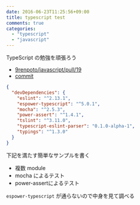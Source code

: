 ```yaml
---
date: 2016-06-23T11:25:56+09:00
title: typescript test
comments: true
categories:
  - "typescript"
  - "javascript"
---
```


TypeScript の勉強を頑張ろう

- [9renpoto/javascript/pull/19](https://github.com/9renpoto/javascript/pull/19)
- [commit](https://github.com/9renpoto/javascript/tree/fbb4448064f42461936bb02b792e9a6ec4f8c189)

```json
{
  "devDependencies": {
    "eslint": "^2.13.1",
    "espower-typescript": "^5.0.1",
    "mocha": "^2.5.3",
    "power-assert": "^1.4.1",
    "tslint": "^3.11.0",
    "typescript-eslint-parser": "0.1.0-alpha-1",
    "typings": "^1.3.0"
  }
}
```

下記を満たす簡単なサンプルを書く

- 複数 module
- mocha によるテスト
- power-assertによるテスト

`espower-typescript` が通らないので中身を見て調べる

